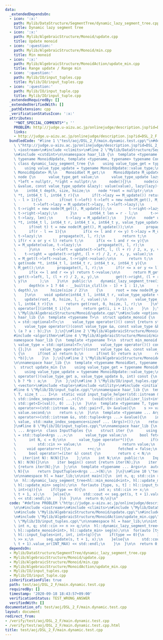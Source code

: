 ```yaml
---
data:
  _extendedDependsOn:
  - icon: ':x:'
    path: Mylib/DataStructure/SegmentTree/dynamic_lazy_segment_tree.cpp
    title: Dynamic lazy segment tree
  - icon: ':x:'
    path: Mylib/AlgebraicStructure/Monoid/update.cpp
    title: Update monoid
  - icon: ':question:'
    path: Mylib/AlgebraicStructure/Monoid/min.cpp
    title: Min monoid
  - icon: ':x:'
    path: Mylib/AlgebraicStructure/MonoidAction/update_min.cpp
    title: Range update / Range min
  - icon: ':question:'
    path: Mylib/IO/input_tuples.cpp
    title: Mylib/IO/input_tuples.cpp
  - icon: ':question:'
    path: Mylib/IO/input_tuple.cpp
    title: Mylib/IO/input_tuple.cpp
  _extendedRequiredBy: []
  _extendedVerifiedWith: []
  _pathExtension: cpp
  _verificationStatusIcon: ':x:'
  attributes:
    '*NOT_SPECIAL_COMMENTS*': ''
    PROBLEM: http://judge.u-aizu.ac.jp/onlinejudge/description.jsp?id=DSL_2_F
    links:
    - http://judge.u-aizu.ac.jp/onlinejudge/description.jsp?id=DSL_2_F
  bundledCode: "#line 1 \"test/aoj/DSL_2_F/main.dynamic.test.cpp\"\n#define PROBLEM\
    \ \"http://judge.u-aizu.ac.jp/onlinejudge/description.jsp?id=DSL_2_F\"\n\n#include\
    \ <iostream>\n#include <climits>\n#line 2 \"Mylib/DataStructure/SegmentTree/dynamic_lazy_segment_tree.cpp\"\
    \n#include <cstdint>\n\nnamespace haar_lib {\n  template <typename MonoidGet,\
    \ typename MonoidUpdate, template <typename, typename> typename Connector>\n \
    \ class dynamic_lazy_segment_tree {\n    using value_type_get = typename MonoidGet::value_type;\n\
    \    using value_type_update = typename MonoidUpdate::value_type;\n    Connector<MonoidGet,\
    \ MonoidUpdate> M;\n    MonoidGet M_get;\n    MonoidUpdate M_update;\n\n    struct\
    \ node {\n      value_type_get value;\n      value_type_update lazy;\n      node\
    \ *left = nullptr, *right = nullptr;\n      node(){}\n      node(const value_type_get\
    \ &value, const value_type_update &lazy): value(value), lazy(lazy){}\n    };\n\
    \n    int64_t depth, size, hsize;\n    node *root = nullptr;\n\n    void propagate(node\
    \ *t, int64_t l, int64_t r){\n      if(t->lazy == M_update()) return;\n      if(r\
    \ - l > 1){\n        if(not t->left) t->left = new node(M_get(), M_update());\n\
    \        t->left->lazy = M_update(t->lazy, t->left->lazy);\n        if(not t->right)\
    \ t->right = new node(M_get(), M_update());\n        t->right->lazy = M_update(t->lazy,\
    \ t->right->lazy);\n      }\n      int64_t len = r - l;\n      t->value = M(t->value,\
    \ t->lazy, len);\n      t->lazy = M_update();\n    }\n\n    node* update(node\
    \ *t, int64_t l, int64_t r, int64_t x, int64_t y, value_type_update value){\n\
    \      if(not t) t = new node(M_get(), M_update());\n\n      propagate(t, l, r);\n\
    \      if(r - l == 1){\n        if(x <= l and r <= y) t->lazy = M_update(value,\
    \ t->lazy);\n        propagate(t, l, r);\n        return t;\n      }\n\n     \
    \ if(r < x or y < l) return t;\n      if(x <= l and r <= y){\n        t->lazy\
    \ = M_update(value, t->lazy);\n        propagate(t, l, r);\n        return t;\n\
    \      }\n\n      t->left = update(t->left, l, (l + r) / 2, x, y, value);\n  \
    \    t->right = update(t->right, (l + r) / 2, r, x, y, value);\n      t->value\
    \ = M_get(t->left->value, t->right->value);\n\n      return t;\n    }\n\n    value_type_get\
    \ get(node *t, int64_t l, int64_t r, int64_t x, int64_t y){\n      if(not t) return\
    \ M_get();\n\n      propagate(t, l, r);\n      if(r <= x or y <= l) return M_get();\n\
    \      if(x <= l and r <= y) return t->value;\n\n      return M_get(\n       \
    \ get(t->left, l, (l + r) / 2, x, y),\n        get(t->right, (l + r) / 2, r, x,\
    \ y)\n      );\n    }\n\n  public:\n    dynamic_lazy_segment_tree(int64_t n):\n\
    \      depth(n > 1 ? 64 - __builtin_clzll(n - 1) + 1 : 1),\n      size(1LL <<\
    \ depth),\n      hsize(size / 2)\n    {\n      root = new node(M_get(), M_update());\n\
    \    }\n\n    void update(int64_t l, int64_t r, value_type_update value){\n  \
    \    update(root, 0, hsize, l, r, value);\n    }\n\n    value_type_get get(int64_t\
    \ l, int64_t r){\n      return get(root, 0, hsize, l, r);\n    }\n\n    value_type_get\
    \ operator[](int64_t i){\n      return get(i, i + 1);\n    }\n  };\n}\n#line 2\
    \ \"Mylib/AlgebraicStructure/Monoid/update.cpp\"\n#include <optional>\n\nnamespace\
    \ haar_lib {\n  template <typename T>\n  struct update_monoid {\n    using value_type\
    \ = std::optional<T>;\n    value_type operator()() const {return std::nullopt;}\n\
    \    value_type operator()(const value_type &a, const value_type &b) const {return\
    \ (a ? a : b);}\n  };\n}\n#line 2 \"Mylib/AlgebraicStructure/Monoid/min.cpp\"\n\
    #include <algorithm>\n#line 4 \"Mylib/AlgebraicStructure/Monoid/min.cpp\"\n\n\
    namespace haar_lib {\n  template <typename T>\n  struct min_monoid {\n    using\
    \ value_type = std::optional<T>;\n\n    value_type operator()() const {return\
    \ {};}\n    value_type operator()(const value_type &a, const value_type &b) const\
    \ {\n      if(not a) return b;\n      if(not b) return a;\n      return {std::min(*a,\
    \ *b)};\n    }\n  };\n}\n#line 2 \"Mylib/AlgebraicStructure/MonoidAction/update_min.cpp\"\
    \n\nnamespace haar_lib {\n  template <typename MonoidGet, typename MonoidUpdate>\n\
    \  struct update_min {\n    using value_type_get = typename MonoidGet::value_type;\n\
    \    using value_type_update = typename MonoidUpdate::value_type;\n\n    value_type_get\
    \ operator()(value_type_get a, value_type_update b, int) const {\n      return\
    \ b ? *b : a;\n    }\n  };\n}\n#line 3 \"Mylib/IO/input_tuples.cpp\"\n#include\
    \ <vector>\n#include <tuple>\n#include <utility>\n#include <initializer_list>\n\
    #line 6 \"Mylib/IO/input_tuple.cpp\"\n\nnamespace haar_lib {\n  template <typename\
    \ T, size_t ... I>\n  static void input_tuple_helper(std::istream &s, T &val,\
    \ std::index_sequence<I ...>){\n    (void)std::initializer_list<int>{(void(s >>\
    \ std::get<I>(val)), 0) ...};\n  }\n\n  template <typename T, typename U>\n  std::istream&\
    \ operator>>(std::istream &s, std::pair<T, U> &value){\n    s >> value.first >>\
    \ value.second;\n    return s;\n  }\n\n  template <typename ... Args>\n  std::istream&\
    \ operator>>(std::istream &s, std::tuple<Args ...> &value){\n    input_tuple_helper(s,\
    \ value, std::make_index_sequence<sizeof ... (Args)>());\n    return s;\n  }\n\
    }\n#line 8 \"Mylib/IO/input_tuples.cpp\"\n\nnamespace haar_lib {\n  template <typename\
    \ ... Args>\n  class InputTuples {\n    struct iter {\n      using value_type\
    \ = std::tuple<Args ...>;\n      value_type value;\n      bool fetched = false;\n\
    \      int N, c = 0;\n\n      value_type operator*(){\n        if(not fetched){\n\
    \          std::cin >> value;\n        }\n        return value;\n      }\n\n \
    \     void operator++(){\n        ++c;\n        fetched = false;\n      }\n\n\
    \      bool operator!=(iter &) const {\n        return c < N;\n      }\n\n   \
    \   iter(int N): N(N){}\n    };\n\n    int N;\n\n  public:\n    InputTuples(int\
    \ N): N(N){}\n\n    iter begin() const {return iter(N);}\n    iter end() const\
    \ {return iter(N);}\n  };\n\n  template <typename ... Args>\n  auto input_tuples(int\
    \ N){\n    return InputTuples<Args ...>(N);\n  }\n}\n#line 10 \"test/aoj/DSL_2_F/main.dynamic.test.cpp\"\
    \n\nnamespace hl = haar_lib;\n\nint main(){\n  int n, q; std::cin >> n >> q;\n\
    \n  hl::dynamic_lazy_segment_tree<hl::min_monoid<int>, hl::update_monoid<int>,\
    \ hl::update_min> seg(n);\n\n  for(auto [type, s, t] : hl::input_tuples<int, int,\
    \ int>(q)){\n    if(type == 0){\n      int x; std::cin >> x;\n      seg.update(s,\
    \ t + 1, x);\n    }else{\n      std::cout << seg.get(s, t + 1).value_or(INT_MAX)\
    \ << std::endl;\n    }\n  }\n\n  return 0;\n}\n"
  code: "#define PROBLEM \"http://judge.u-aizu.ac.jp/onlinejudge/description.jsp?id=DSL_2_F\"\
    \n\n#include <iostream>\n#include <climits>\n#include \"Mylib/DataStructure/SegmentTree/dynamic_lazy_segment_tree.cpp\"\
    \n#include \"Mylib/AlgebraicStructure/Monoid/update.cpp\"\n#include \"Mylib/AlgebraicStructure/Monoid/min.cpp\"\
    \n#include \"Mylib/AlgebraicStructure/MonoidAction/update_min.cpp\"\n#include\
    \ \"Mylib/IO/input_tuples.cpp\"\n\nnamespace hl = haar_lib;\n\nint main(){\n \
    \ int n, q; std::cin >> n >> q;\n\n  hl::dynamic_lazy_segment_tree<hl::min_monoid<int>,\
    \ hl::update_monoid<int>, hl::update_min> seg(n);\n\n  for(auto [type, s, t] :\
    \ hl::input_tuples<int, int, int>(q)){\n    if(type == 0){\n      int x; std::cin\
    \ >> x;\n      seg.update(s, t + 1, x);\n    }else{\n      std::cout << seg.get(s,\
    \ t + 1).value_or(INT_MAX) << std::endl;\n    }\n  }\n\n  return 0;\n}\n"
  dependsOn:
  - Mylib/DataStructure/SegmentTree/dynamic_lazy_segment_tree.cpp
  - Mylib/AlgebraicStructure/Monoid/update.cpp
  - Mylib/AlgebraicStructure/Monoid/min.cpp
  - Mylib/AlgebraicStructure/MonoidAction/update_min.cpp
  - Mylib/IO/input_tuples.cpp
  - Mylib/IO/input_tuple.cpp
  isVerificationFile: true
  path: test/aoj/DSL_2_F/main.dynamic.test.cpp
  requiredBy: []
  timestamp: '2020-09-18 18:43:57+09:00'
  verificationStatus: TEST_WRONG_ANSWER
  verifiedWith: []
documentation_of: test/aoj/DSL_2_F/main.dynamic.test.cpp
layout: document
redirect_from:
- /verify/test/aoj/DSL_2_F/main.dynamic.test.cpp
- /verify/test/aoj/DSL_2_F/main.dynamic.test.cpp.html
title: test/aoj/DSL_2_F/main.dynamic.test.cpp
---
```

